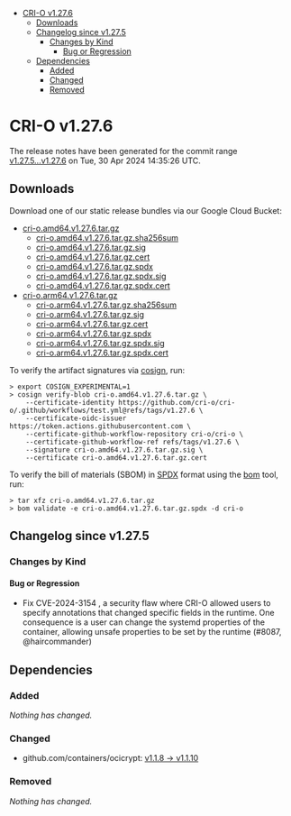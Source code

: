- [CRI-O v1.27.6](#cri-o-v1276)
  - [Downloads](#downloads)
  - [Changelog since v1.27.5](#changelog-since-v1275)
    - [Changes by Kind](#changes-by-kind)
      - [Bug or Regression](#bug-or-regression)
  - [Dependencies](#dependencies)
    - [Added](#added)
    - [Changed](#changed)
    - [Removed](#removed)

# CRI-O v1.27.6

The release notes have been generated for the commit range
[v1.27.5...v1.27.6](https://github.com/cri-o/cri-o/compare/v1.27.5...v1.27.6) on Tue, 30 Apr 2024 14:35:26 UTC.

## Downloads

Download one of our static release bundles via our Google Cloud Bucket:

- [cri-o.amd64.v1.27.6.tar.gz](https://storage.googleapis.com/cri-o/artifacts/cri-o.amd64.v1.27.6.tar.gz)
  - [cri-o.amd64.v1.27.6.tar.gz.sha256sum](https://storage.googleapis.com/cri-o/artifacts/cri-o.amd64.v1.27.6.tar.gz.sha256sum)
  - [cri-o.amd64.v1.27.6.tar.gz.sig](https://storage.googleapis.com/cri-o/artifacts/cri-o.amd64.v1.27.6.tar.gz.sig)
  - [cri-o.amd64.v1.27.6.tar.gz.cert](https://storage.googleapis.com/cri-o/artifacts/cri-o.amd64.v1.27.6.tar.gz.cert)
  - [cri-o.amd64.v1.27.6.tar.gz.spdx](https://storage.googleapis.com/cri-o/artifacts/cri-o.amd64.v1.27.6.tar.gz.spdx)
  - [cri-o.amd64.v1.27.6.tar.gz.spdx.sig](https://storage.googleapis.com/cri-o/artifacts/cri-o.amd64.v1.27.6.tar.gz.spdx.sig)
  - [cri-o.amd64.v1.27.6.tar.gz.spdx.cert](https://storage.googleapis.com/cri-o/artifacts/cri-o.amd64.v1.27.6.tar.gz.spdx.cert)
- [cri-o.arm64.v1.27.6.tar.gz](https://storage.googleapis.com/cri-o/artifacts/cri-o.arm64.v1.27.6.tar.gz)
  - [cri-o.arm64.v1.27.6.tar.gz.sha256sum](https://storage.googleapis.com/cri-o/artifacts/cri-o.arm64.v1.27.6.tar.gz.sha256sum)
  - [cri-o.arm64.v1.27.6.tar.gz.sig](https://storage.googleapis.com/cri-o/artifacts/cri-o.arm64.v1.27.6.tar.gz.sig)
  - [cri-o.arm64.v1.27.6.tar.gz.cert](https://storage.googleapis.com/cri-o/artifacts/cri-o.arm64.v1.27.6.tar.gz.cert)
  - [cri-o.arm64.v1.27.6.tar.gz.spdx](https://storage.googleapis.com/cri-o/artifacts/cri-o.arm64.v1.27.6.tar.gz.spdx)
  - [cri-o.arm64.v1.27.6.tar.gz.spdx.sig](https://storage.googleapis.com/cri-o/artifacts/cri-o.arm64.v1.27.6.tar.gz.spdx.sig)
  - [cri-o.arm64.v1.27.6.tar.gz.spdx.cert](https://storage.googleapis.com/cri-o/artifacts/cri-o.arm64.v1.27.6.tar.gz.spdx.cert)

To verify the artifact signatures via [cosign](https://github.com/sigstore/cosign), run:

```console
> export COSIGN_EXPERIMENTAL=1
> cosign verify-blob cri-o.amd64.v1.27.6.tar.gz \
    --certificate-identity https://github.com/cri-o/cri-o/.github/workflows/test.yml@refs/tags/v1.27.6 \
    --certificate-oidc-issuer https://token.actions.githubusercontent.com \
    --certificate-github-workflow-repository cri-o/cri-o \
    --certificate-github-workflow-ref refs/tags/v1.27.6 \
    --signature cri-o.amd64.v1.27.6.tar.gz.sig \
    --certificate cri-o.amd64.v1.27.6.tar.gz.cert
```

To verify the bill of materials (SBOM) in [SPDX](https://spdx.org) format using the [bom](https://sigs.k8s.io/bom) tool, run:

```console
> tar xfz cri-o.amd64.v1.27.6.tar.gz
> bom validate -e cri-o.amd64.v1.27.6.tar.gz.spdx -d cri-o
```

## Changelog since v1.27.5

### Changes by Kind

#### Bug or Regression
 - Fix CVE-2024-3154 , a security flaw where CRI-O allowed users to specify annotations that changed specific fields in the runtime. One consequence is a user can change the systemd properties of the container, allowing unsafe properties to be set by the runtime (#8087, @haircommander)

## Dependencies

### Added
_Nothing has changed._

### Changed
- github.com/containers/ocicrypt: [v1.1.8 → v1.1.10](https://github.com/containers/ocicrypt/compare/v1.1.8...v1.1.10)

### Removed
_Nothing has changed._
